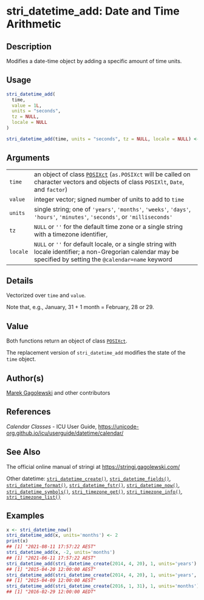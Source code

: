 # stri\_datetime\_add: Date and Time Arithmetic

## Description

Modifies a date-time object by adding a specific amount of time units.

## Usage

```r
stri_datetime_add(
  time,
  value = 1L,
  units = "seconds",
  tz = NULL,
  locale = NULL
)

stri_datetime_add(time, units = "seconds", tz = NULL, locale = NULL) <- value
```

## Arguments

|          |                                                                                                                                                                                                                      |
|----------|----------------------------------------------------------------------------------------------------------------------------------------------------------------------------------------------------------------------|
| `time`   | an object of class [`POSIXct`](https://stat.ethz.ch/R-manual/R-devel/library/base/html/DateTimeClasses.html) (`as.POSIXct` will be called on character vectors and objects of class `POSIXlt`, `Date`, and `factor`) |
| `value`  | integer vector; signed number of units to add to `time`                                                                                                                                                              |
| `units`  | single string; one of `'years'`, `'months'`, `'weeks'`, `'days'`, `'hours'`, `'minutes'`, `'seconds'`, or `'milliseconds'`                                                                                           |
| `tz`     | `NULL` or `''` for the default time zone or a single string with a timezone identifier,                                                                                                                              |
| `locale` | `NULL` or `''` for default locale, or a single string with locale identifier; a non-Gregorian calendar may be specified by setting the `@calendar=name` keyword                                                      |

## Details

Vectorized over `time` and `value`.

Note that, e.g., January, 31 + 1 month = February, 28 or 29.

## Value

Both functions return an object of class [`POSIXct`](https://stat.ethz.ch/R-manual/R-devel/library/base/html/DateTimeClasses.html).

The replacement version of `stri_datetime_add` modifies the state of the `time` object.

## Author(s)

[Marek Gagolewski](https://www.gagolewski.com/) and other contributors

## References

*Calendar Classes* - ICU User Guide, <https://unicode-org.github.io/icu/userguide/datetime/calendar/>

## See Also

The official online manual of <span class="pkg">stringi</span> at <https://stringi.gagolewski.com/>

Other datetime: [`stri_datetime_create()`](stri_datetime_create.md), [`stri_datetime_fields()`](stri_datetime_fields.md), [`stri_datetime_format()`](stri_datetime_format.md), [`stri_datetime_fstr()`](stri_datetime_fstr.md), [`stri_datetime_now()`](stri_datetime_now.md), [`stri_datetime_symbols()`](stri_datetime_symbols.md), [`stri_timezone_get()`](stri_timezone_set.md), [`stri_timezone_info()`](stri_timezone_info.md), [`stri_timezone_list()`](stri_timezone_list.md)

## Examples




```r
x <- stri_datetime_now()
stri_datetime_add(x, units='months') <- 2
print(x)
## [1] "2021-08-11 17:57:22 AEST"
stri_datetime_add(x, -2, units='months')
## [1] "2021-06-11 17:57:22 AEST"
stri_datetime_add(stri_datetime_create(2014, 4, 20), 1, units='years')
## [1] "2015-04-20 12:00:00 AEST"
stri_datetime_add(stri_datetime_create(2014, 4, 20), 1, units='years', locale='@calendar=hebrew')
## [1] "2015-04-09 12:00:00 AEST"
stri_datetime_add(stri_datetime_create(2016, 1, 31), 1, units='months')
## [1] "2016-02-29 12:00:00 AEDT"
```
